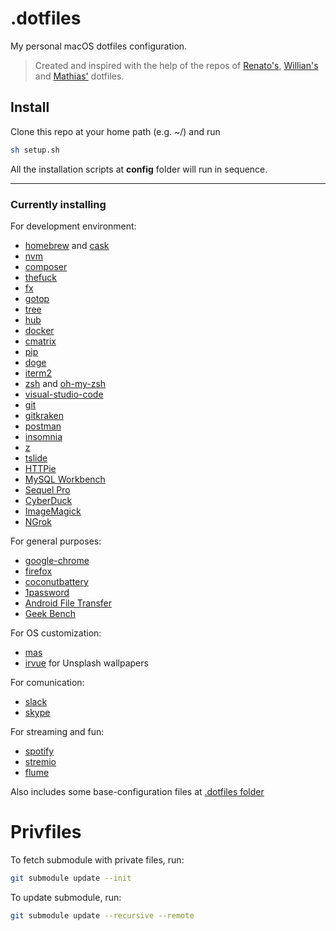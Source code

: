 # .dotfiles
My personal macOS dotfiles configuration.

> Created and inspired with the help of the repos of [Renato's](https://github.com/renatoagds/dotfiles), [Willian's](https://github.com/willianjusten/dotfiles) and [Mathias'](https://github.com/mathiasbynens/dotfiles) dotfiles.

## Install
Clone this repo at your home path (e.g. ~/) and run
```sh
sh setup.sh
```

All the installation scripts at **config** folder will run in sequence.

----------------

### Currently installing
For development environment:
- [homebrew](https://brew.sh/) and [cask](https://formulae.brew.sh/cask/)
- [nvm](https://github.com/creationix/nvm)
- [composer](https://getcomposer.org/)
- [thefuck](https://github.com/nvbn/thefuck)
- [fx](https://github.com/antonmedv/fx)
- [gotop](https://github.com/cjbassi/gotop)
- [tree](http://mama.indstate.edu/users/ice/tree/)
- [hub](https://hub.github.com/)
- [docker](https://www.docker.com/)
- [cmatrix](https://github.com/abishekvashok/cmatrix)
- [pip](https://pypi.org/project/pip/)
- [doge](https://pypi.org/project/doge/)
- [iterm2](https://www.iterm2.com/)
- [zsh](https://www.zsh.org/) and [oh-my-zsh](https://ohmyz.sh/)
- [visual-studio-code](https://code.visualstudio.com/)
- [git](https://git-scm.com/)
- [gitkraken](https://www.gitkraken.com/)
- [postman](https://www.getpostman.com/)
- [insomnia](https://insomnia.rest/)
- [z](https://github.com/rupa/z)
- [tslide](https://github.com/tslide/tslide)
- [HTTPie](https://httpie.org)
- [MySQL Workbench](https://www.mysql.com/products/workbench/)
- [Sequel Pro](https://www.sequelpro.com)
- [CyberDuck](https://cyberduck.io/)
- [ImageMagick](https://imagemagick.org/)
- [NGrok](https://ngrok.com/)

For general purposes:
- [google-chrome](https://www.google.com/chrome/)
- [firefox](https://www.mozilla.org/firefox/)
- [coconutbattery](http://macappstore.org/coconutbattery/)
- [1password](https://1password.com/pt/)
- [Android File Transfer](https://www.android.com/filetransfer/)
- [Geek Bench](https://www.geekbench.com/)

For OS customization:
- [mas](https://github.com/mas-cli/mas)
- [irvue](https://irvue.tumblr.com) for Unsplash wallpapers

For comunication:
- [slack](https://slack.com/)
- [skype](https://www.skype.com/)

For streaming and fun:
- [spotify](https://www.spotify.com/)
- [stremio](https://www.stremio.com/)
- [flume](https://flumeapp.com/)


Also includes some base-configuration files at [.dotfiles folder](.dotfiles)


# Privfiles
To fetch submodule with private files, run:

```sh
git submodule update --init
```

To update submodule, run:

```sh
git submodule update --recursive --remote
```
